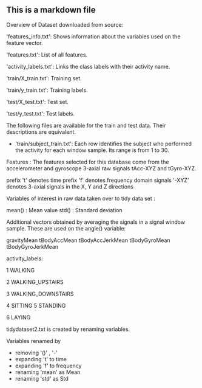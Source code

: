 ## This is a markdown file
Overview of Dataset downloaded from source:

'features_info.txt': Shows information about the variables used on the feature vector.

'features.txt': List of all features.

'activity_labels.txt': Links the class labels with their activity name.

'train/X_train.txt': Training set.

'train/y_train.txt': Training labels.

'test/X_test.txt': Test set.

'test/y_test.txt': Test labels.

The following files are available for the train and test data. Their descriptions are equivalent. 

- 'train/subject_train.txt': Each row identifies the subject who performed the activity for each window sample. Its range is from 1 to 30.


Features :
The features selected for this database come from the accelerometer and gyroscope 3-axial raw signals tAcc-XYZ and tGyro-XYZ.

prefix 't' denotes time
prefix 'f' denotes frequency domain signals
'-XYZ'     denotes 3-axial signals in the X, Y and Z directions

Variables of interest in raw data taken over to tidy data set :

mean() : Mean value
std()  : Standard deviation

Additional vectors obtained by averaging the signals in a signal window sample. These are used on the angle() variable:

gravityMean
tBodyAccMean
tBodyAccJerkMean
tBodyGyroMean
tBodyGyroJerkMean


activity_labels:

1 WALKING

2 WALKING_UPSTAIRS

3 WALKING_DOWNSTAIRS

4 SITTING
5 STANDING

6 LAYING

tidydataset2.txt is created by renaming variables.

Variables renamed by 
  - removing '()' , '-' 
  - expanding 't' to time
  - expanding 'f' to frequency
  - renaming 'mean' as Mean
  - renaming 'std' as Std 
